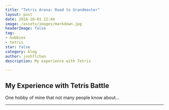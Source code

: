 ```yaml
---
title: "Tetris Arena: Road to Grandmaster"
layout: post
date: 2018-10-01 22:44
image: /assets/images/markdown.jpg
headerImage: false
tag:
- hobbies
- tetris
star: false
category: blog
author: joshflchan
description: My experience with Tetris

---
```

## My Experience with Tetris Battle

One hobby of mine that not many people know about...



---

